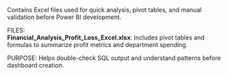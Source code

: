 Contains Excel files used for quick analysis, pivot tables, and manual validation before Power BI development.


FILES:  
**Financial_Analysis_Profit_Loss_Excel.xlsx**: Includes pivot tables and formulas to summarize profit metrics and department spending.

PURPOSE: Helps double-check SQL output and understand patterns before dashboard creation.
